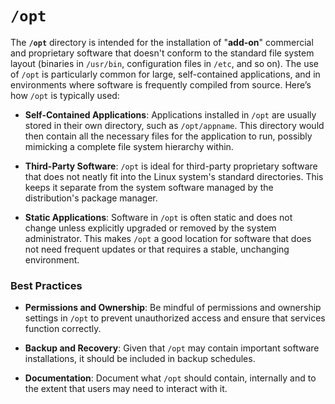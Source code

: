 # `/opt`

The **`/opt`** directory is intended for the installation of "**add-on**" commercial and proprietary software that doesn't conform to the standard file system layout (binaries in `/usr/bin`, configuration files in `/etc`, and so on). The use of `/opt` is particularly common for large, self-contained applications, and in environments where software is frequently compiled from source. Here’s how `/opt` is typically used:

- **Self-Contained Applications**: Applications installed in `/opt` are usually stored in their own directory, such as `/opt/appname`. This directory would then contain all the necessary files for the application to run, possibly mimicking a complete file system hierarchy within.

- **Third-Party Software**: `/opt` is ideal for third-party proprietary software that does not neatly fit into the Linux system's standard directories. This keeps it separate from the system software managed by the distribution's package manager.

- **Static Applications**: Software in `/opt` is often static and does not change unless explicitly upgraded or removed by the system administrator. This makes `/opt` a good location for software that does not need frequent updates or that requires a stable, unchanging environment.



### Best Practices

- **Permissions and Ownership**: Be mindful of permissions and ownership settings in `/opt` to prevent unauthorized access and ensure that services function correctly.

- **Backup and Recovery**: Given that `/opt` may contain important software installations, it should be included in backup schedules.

- **Documentation**: Document what `/opt` should contain, internally and to the extent that users may need to interact with it.



